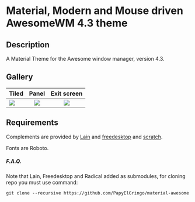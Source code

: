 # Material, Modern and Mouse driven AwesomeWM 4.3 theme

## Description
A Material Theme for the Awesome window manager, version 4.3.

## Gallery
| Tiled                                                                                            |                                                 Panel                                                 |                                           Exit screen                                           |
| ------------------------------------------------------------------------------------------------ | :---------------------------------------------------------------------------------------------------: | :---------------------------------------------------------------------------------------------: |
| ![](https://github.com/PapyElGringo/material-awesome/blob/master/screenshots/tiled.png?raw=true) | ![](https://github.com/PapyElGringo/material-awesome/blob/master/screenshots/panel-open.png?raw=true) | ![](https://github.com/PapyElGringo/material-awesome/blob/master/screenshots/exit.png?raw=true) |

## Requirements
Complements are provided by [Lain](https://github.com/lcpz/lain) and [freedesktop](https://github.com/lcpz/freedesktop) and [scratch](https://github.com/proteansec/awesome-scratch).

Fonts are Roboto.



##### F.A.Q.

Note that Lain, Freedesktop and Radical added as submodules, for cloning repo you must use command:
```
git clone --recursive https://github.com/PapyElGringo/material-awesome
```
